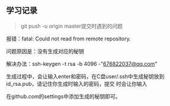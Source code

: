 ## 学习记录

>  git push -u origin master提交时遇到的问题


  报错：fatal: Could not read from remote repository.


  问题原因是：没有生成对应的秘钥


  解决办法：ssh-keygen -t rsa -b 4096 -"676822037@qq.com"

  生成过程中，会让输入enter和密码，在C盘user/.ssh中生成秘钥放到id_rsa.pub，请记住你生成时输入的密码，提交
  时会让你输入

  在github.com的settings中添加生成的秘钥即可。


